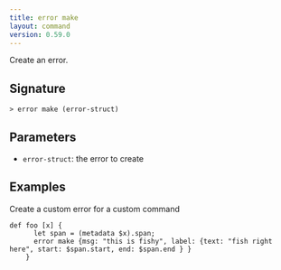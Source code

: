 ```yaml
---
title: error make
layout: command
version: 0.59.0
---
```


Create an error.

## Signature

```> error make (error-struct)```

## Parameters

 -  `error-struct`: the error to create

## Examples

Create a custom error for a custom command
```shell
def foo [x] {
      let span = (metadata $x).span;
      error make {msg: "this is fishy", label: {text: "fish right here", start: $span.start, end: $span.end } } 
    }
```

